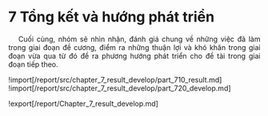# **7 Tổng kết và hướng phát triển**

<p style='text-align: justify;'>
&emsp;
Cuối cùng, nhóm sẽ nhìn nhận, đánh giá chung về những việc đã làm trong giai đoạn đề cương,
điểm ra những thuận lợi và khó khăn trong giai đoạn vừa qua 
từ đó đề ra phương hướng phát triển cho đề tài trong giai đoạn tiếp theo.
</p>

!import[/report/src/chapter_7_result_develop/part_710_result.md]
!import[/report/src/chapter_7_result_develop/part_720_develop.md]

!export[/report/Chapter_7_result_develop.md]
